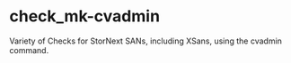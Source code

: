 # check_mk-cvadmin
Variety of Checks for StorNext SANs, including XSans, using the cvadmin command.
